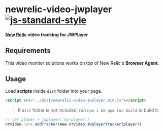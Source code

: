 # newrelic-video-jwplayer [![js-standard-style](https://img.shields.io/badge/code%20style-standard-brightgreen.svg)](http://standardjs.com)
#### [New Relic](http://newrelic.com) video tracking for JWPlayer

## Requirements
This video monitor solutions works on top of New Relic's **Browser Agent**.

## Usage
Load **scripts** inside `dist` folder into your page.
```html
<script src="../dist/newrelic-video-jwplayer.min.js"></script>
```

> If `dist` folder is not included, run `npm i && npm run build` to build it.

```javascript
// var player = jwplayer('my-player')
nrvideo.Core.addTracker(new nrvideo.JwplayerTracker(player))
```

